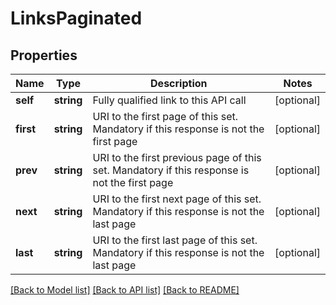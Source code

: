 # LinksPaginated

## Properties
Name | Type | Description | Notes
------------ | ------------- | ------------- | -------------
**self** | **string** | Fully qualified link to this API call | [optional] 
**first** | **string** | URI to the first page of this set. Mandatory if this response is not the first page | [optional] 
**prev** | **string** | URI to the first previous page of this set. Mandatory if this response is not the first page | [optional] 
**next** | **string** | URI to the first next page of this set. Mandatory if this response is not the last page | [optional] 
**last** | **string** | URI to the first last page of this set. Mandatory if this response is not the last page | [optional] 

[[Back to Model list]](../README.md#documentation-for-models) [[Back to API list]](../README.md#documentation-for-api-endpoints) [[Back to README]](../README.md)

